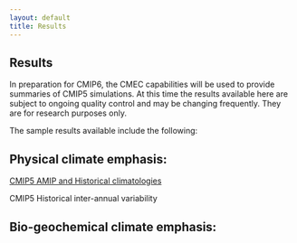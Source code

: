 ```yaml
---
layout: default
title: Results
---
```


## Results

In preparation for CMIP6, the CMEC capabilities will be used to provide summaries of CMIP5 simulations.  At this time the results available here are subject to ongoing quality control and may be changing frequently.  They are for research purposes only.

The sample results available include the following:

<div class="span4 box">
<h2>Physical climate emphasis:</h2>
<p><a class="reference internal" href="physical_results.html">CMIP5 AMIP and Historical climatologies</a><p>
CMIP5 Historical inter-annual variability
</div>

<h2>Bio-geochemical climate emphasis:</h2>
        
